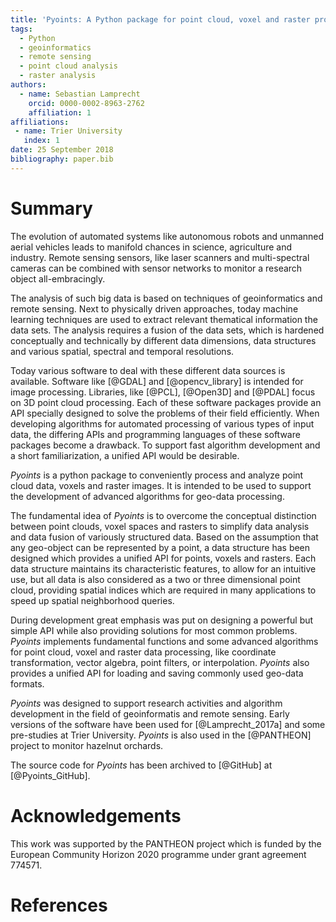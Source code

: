 ```yaml
---
title: 'Pyoints: A Python package for point cloud, voxel and raster processing.'
tags:
  - Python
  - geoinformatics
  - remote sensing
  - point cloud analysis
  - raster analysis
authors:
  - name: Sebastian Lamprecht
    orcid: 0000-0002-8963-2762
    affiliation: 1
affiliations:
 - name: Trier University
   index: 1
date: 25 September 2018
bibliography: paper.bib
---
```



# Summary

The evolution of automated systems like autonomous robots and unmanned aerial 
vehicles leads to manifold chances in science, agriculture and industry.
Remote sensing sensors, like laser scanners and multi-spectral cameras can be
combined with sensor networks to monitor a research object all-embracingly.

The analysis of such big data is based on techniques of geoinformatics and 
remote sensing. Next to physically driven approaches, today machine learning 
techniques are used to extract relevant thematical information the data sets.
The analysis requires a fusion of the data sets, which is hardened conceptually
and technically by different data dimensions, data structures and various 
spatial, spectral and temporal resolutions.

Today various software to deal with these different data sources is available.
Software like [@GDAL] and [@opencv_library] is intended for image processing. 
Libraries, like [@PCL], [@Open3D] and [@PDAL] focus on 3D point cloud 
processing. Each of these software packages provide an API specially designed 
to solve the problems of their field efficiently. When developing algorithms 
for automated processing of various types of input data, the differing APIs and
programming languages of these software packages become a drawback. To support
fast  algorithm development and a short familiarization, a unified API would be 
desirable.

*Pyoints* is a python package to conveniently process and analyze point
cloud data, voxels and raster images. It is intended to be used to support
the development of advanced algorithms for geo-data processing.

The fundamental idea of *Pyoints* is to overcome the conceptual distinction 
between point clouds, voxel spaces and rasters to simplify data analysis 
and data fusion of variously structured data. Based on the assumption that any 
geo-object can be represented by a point, a data structure has been designed 
which provides a unified API for points, voxels and rasters. Each data 
structure maintains its characteristic features, to allow for an intuitive use, 
but all data is also considered as a two or three dimensional point cloud, 
providing spatial indices which are required in many applications to speed up 
spatial neighborhood queries.

During development great emphasis was put on designing a powerful but simple 
API while also providing solutions for most common problems. *Pyoints* 
implements fundamental functions and some advanced algorithms for point cloud, 
voxel and raster data processing, like coordinate transformation, vector
algebra, point filters, or interpolation. *Pyoints* also provides a unified 
API for loading and saving commonly used geo-data formats.

*Pyoints* was designed to support research activities and algorithm
development in the field of geoinformatis and remote sensing. Early versions of 
the software have been used for [@Lamprecht_2017a] and some pre-studies at 
Trier University. *Pyoints* is also used in the [@PANTHEON] project to 
monitor hazelnut orchards.

The source code for *Pyoints* has been archived to [@GitHub] at 
[@Pyoints_GitHub].


# Acknowledgements

This work was supported by the PANTHEON project which is funded by the European
Community Horizon 2020 programme under grant agreement 774571.


# References